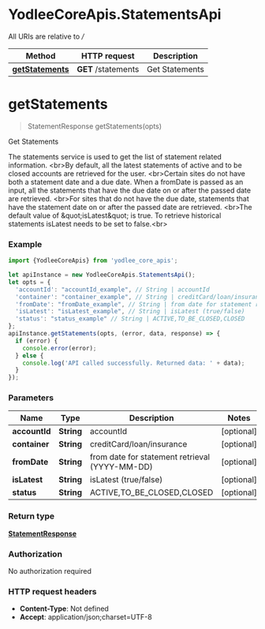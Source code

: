 # YodleeCoreApis.StatementsApi

All URIs are relative to */*

Method | HTTP request | Description
------------- | ------------- | -------------
[**getStatements**](StatementsApi.md#getStatements) | **GET** /statements | Get Statements

<a name="getStatements"></a>
# **getStatements**
> StatementResponse getStatements(opts)

Get Statements

The statements service is used to get the list of statement related information. &lt;br&gt;By default, all the latest statements of active and to be closed accounts are retrieved for the user. &lt;br&gt;Certain sites do not have both a statement date and a due date. When a fromDate is passed as an input, all the statements that have the due date on or after the passed date are retrieved. &lt;br&gt;For sites that do not have the due date, statements that have the statement date on or after the passed date are retrieved. &lt;br&gt;The default value of \&quot;isLatest\&quot; is true. To retrieve historical statements isLatest needs to be set to false.&lt;br&gt;

### Example
```javascript
import {YodleeCoreApis} from 'yodlee_core_apis';

let apiInstance = new YodleeCoreApis.StatementsApi();
let opts = { 
  'accountId': "accountId_example", // String | accountId
  'container': "container_example", // String | creditCard/loan/insurance
  'fromDate': "fromDate_example", // String | from date for statement retrieval (YYYY-MM-DD)
  'isLatest': "isLatest_example", // String | isLatest (true/false)
  'status': "status_example" // String | ACTIVE,TO_BE_CLOSED,CLOSED
};
apiInstance.getStatements(opts, (error, data, response) => {
  if (error) {
    console.error(error);
  } else {
    console.log('API called successfully. Returned data: ' + data);
  }
});
```

### Parameters

Name | Type | Description  | Notes
------------- | ------------- | ------------- | -------------
 **accountId** | **String**| accountId | [optional] 
 **container** | **String**| creditCard/loan/insurance | [optional] 
 **fromDate** | **String**| from date for statement retrieval (YYYY-MM-DD) | [optional] 
 **isLatest** | **String**| isLatest (true/false) | [optional] 
 **status** | **String**| ACTIVE,TO_BE_CLOSED,CLOSED | [optional] 

### Return type

[**StatementResponse**](StatementResponse.md)

### Authorization

No authorization required

### HTTP request headers

 - **Content-Type**: Not defined
 - **Accept**: application/json;charset=UTF-8

